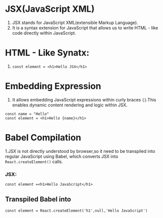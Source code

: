 # JSX(JavaScript XML)
1. JSX stands for JavaScript XML(extensible Markup Language).
2. It is a syntax extension for JavaScript that allows us to write HTML - like code directly within JavaScript.
# HTML - Like Synatx:
1. `const element = <h1>Hello JSX</h1>`
# Embedding Expression
1. It allows embedding JavaScript expressions within curly braces `{}`.This enables dynamic content rendering and logic within JSX.
```
const name = "Hello"
const element = <h1>Hello {name}</h1>
```
# Babel Compilation
1.JSX is not directly understood by browser,so it need to be transpiled into regular JavaScript using Babel, which converts JSX into `React.createElement()` calls.
### JSX: 
```
const element =<h1>Hello JavaScript</h1>
```
## Transpiled Babel into
```
const element = React.createElement('h1',null,'Hello JavaScript')
``` 


